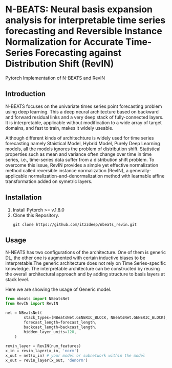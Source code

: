 # N-BEATS: Neural basis expansion analysis for interpretable time series forecasting and Reversible Instance Normalization for Accurate Time-Series Forecasting against Distribution Shift (RevIN)

Pytorch Implementation of N-BEATS and RevIN

## Introduction
N-BEATS focuses on the univariate times series point forecasting problem using deep learning. This a deep neural architecture based on backward and
forward residual links and a very deep stack of fully-connected layers. It is interpretable, applicable without modification to a wide array of target domains, and fast to train, makes it widely useable.

Although different kinds of architechture is widely used for time series forecasting namely Staistical Model, Hybrid Model, Purely Deep Learning models, all the models ignores the problem of distribution shift. Statistical properties such as mean and variance often change over time in time series, i.e., time-series data suffer from a distribution shift problem. To overcome this issue, RevIN provides a simple yet effective normalization method called reversible instance normalization (RevIN), a generally-applicable normalization-and-denormalization method with learnable affine transformation added on symetric layers.

## Installation

1. Install Pytorch >= v.1.8.0
2. Clone this Repository.
   ```linux
   git clone https://github.com/itzzdeep/nbeats_revin.git
   ```

## Usage
N-NEATS has two configurations of the architecture. One of them is generic DL, the other one is augmented with certain inductive biases to be interpretable.The generic architecture does not rely on Time Series-specific knowledge. The interpretable architecture can be constructed by reusing the overall architectural approach and by adding structure to basis layers at stack level.

Here we are showing the usage of Generic model.

```python
from nbeats import NBeatsNet
from RevIN import RevIN

net = NBeatsNet(
        stack_types=(NBeatsNet.GENERIC_BLOCK, NBeatsNet.GENERIC_BLOCK),
        forecast_length=forecast_length,
        backcast_length=backcast_length,
        hidden_layer_units=128,
    )
    
revin_layer = RevIN(num_features)
x_in = revin_layer(x_in, 'norm')
x_out = net(x_in) # your model or subnetwork within the model
x_out = revin_layer(x_out, 'denorm')
```
